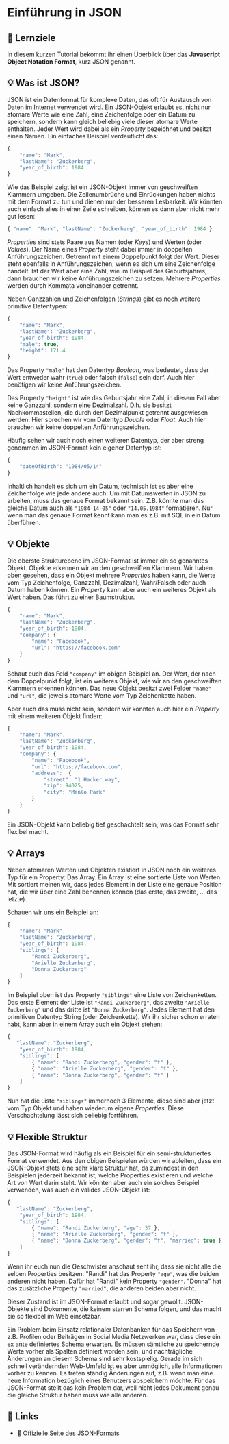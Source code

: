 # Einführung in JSON

## 🎯 Lernziele

In diesem kurzen Tutorial bekommt ihr einen Überblick über das **Javascript Object Notation Format**, kurz JSON genannt.

## 💡 Was ist JSON?

JSON ist ein Datenformat für komplexe Daten, das oft für Austausch von Daten im Internet verwendet wird. Ein JSON-Objekt erlaubt es, nicht nur atomare Werte wie eine Zahl, eine Zeichenfolge oder ein Datum zu speichern, sondern kann gleich beliebig viele dieser atomare Werte enthalten. Jeder Wert wird dabei als ein _Property_ bezeichnet und besitzt einen Namen. Ein einfaches Beispiel verdeutlicht das:

```javascript
{
    "name": "Mark",
    "lastName": "Zuckerberg",
    "year_of_birth": 1984 
}
```

Wie das Beispiel zeigt ist ein JSON-Objekt immer von geschweiften Klammern umgeben. Die Zeilenumbrüche und Einrückungen haben nichts mit dem Format zu tun und dienen nur der besseren Lesbarkeit. Wir könnten auch einfach alles in einer Zeile schreiben, können es dann aber nicht mehr gut lesen:

```javascript
{ "name": "Mark", "lastName": "Zuckerberg", "year_of_birth": 1984 }
```

_Properties_ sind stets Paare aus Namen \(oder _Keys_\) und Werten \(oder _Values_\). Der Name eines _Property_ steht dabei immer in doppelten Anführungszeichen. Getrennt mit einem Doppelpunkt folgt der Wert. Dieser steht ebenfalls in Anführungszeichen, wenn es sich um eine Zeichenfolge handelt. Ist der Wert aber eine Zahl, wie im Beispiel des Geburtsjahres, dann brauchen wir keine Anführungszeichen zu setzen. Mehrere _Properties_ werden durch Kommata voneinander getrennt.

Neben Ganzzahlen und Zeichenfolgen \(_Strings_\) gibt es noch weitere primitive Datentypen:

```javascript
{
    "name": "Mark",
    "lastName": "Zuckerberg",
    "year_of_birth": 1984,
    "male": true,
    "height": 171.4
}
```

Das Property `"male"` hat den Datentyp _Boolean_, was bedeutet, dass der Wert entweder wahr \(`true`\) oder falsch \(`false`\) sein darf. Auch hier benötigen wir keine Anführungszeichen.

Das Property `"height"` ist wie das Geburtsjahr eine Zahl, in diesem Fall aber keine Ganzzahl, sondern eine Dezimalzahl. D.h. sie besitzt Nachkommastellen, die durch den Dezimalpunkt getrennt ausgewiesen werden. Hier sprechen wir vom Datentyp _Double_ oder _Float_. Auch hier brauchen wir keine doppelten Anführungszeichen.

Häufig sehen wir auch noch einen weiteren Datentyp, der aber streng genommen im JSON-Format kein eigener Datentyp ist:

```javascript
{
    "dateOfBirth": "1984/05/14"
}
```

Inhaltlich handelt es sich um ein Datum, technisch ist es aber eine Zeichenfolge wie jede andere auch. Um mit Datumswerten in JSON zu arbeiten, muss das genaue Format bekannt sein. Z.B. könnte man das gleiche Datum auch als `"1984-14-05"` oder `"14.05.1984"` formatieren. Nur wenn man das genaue Format kennt kann man es z.B. mit SQL in ein Datum überführen.

## 💡 Objekte

Die oberste Strukturebene im JSON-Format ist immer ein so genanntes Objekt. Objekte erkennen wir an den geschweiften Klammern. Wir haben oben gesehen, dass ein Objekt mehrere _Properties_ haben kann, die Werte vom Typ Zeichenfolge, Ganzzahl, Dezimalzahl, Wahr/Falsch oder auch Datum haben können. Ein _Property_ kann aber auch ein weiteres Objekt als Wert haben. Das führt zu einer Baumstruktur.

```javascript
{
    "name": "Mark",
    "lastName": "Zuckerberg",
    "year_of_birth": 1984,
    "company": {
        "name": "Facebook",
        "url": "https://facebook.com"
    }
}
```

Schaut euch das Feld `"company"` im obigen Beispiel an. Der Wert, der nach dem Doppelpunkt folgt, ist ein weiteres Objekt, wie wir an den geschweiften Klammern erkennen können. Das neue Objekt besitzt zwei Felder `"name"` und `"url"`, die jeweils atomare Werte vom Typ Zeichenkette haben. 

Aber auch das muss nicht sein, sondern wir könnten auch hier ein _Property_ mit einem weiteren Objekt finden:

```javascript
{
    "name": "Mark",
    "lastName": "Zuckerberg",
    "year_of_birth": 1984,
    "company": {
        "name": "Facebook",
        "url": "https://facebook.com",
        "address":  {
            "street": "1 Hacker way",
            "zip": 94025,
            "city": "Menlo Park"
        }
    }
}
```

Ein JSON-Objekt kann beliebig tief geschachtelt sein, was das Format sehr flexibel macht.

## 💡 Arrays

Neben atomaren Werten und Objekten existiert in JSON noch ein weiteres Typ für ein Property: Das Array. Ein Array ist eine sortierte Liste von Werten. Mit sortiert meinen wir, dass jedes Element in der Liste eine genaue Position hat, die wir über eine Zahl benennen können \(das erste, das zweite, ... das letzte\). 

Schauen wir uns ein Beispiel an:

```javascript
{
    "name": "Mark",
    "lastName": "Zuckerberg",
    "year_of_birth": 1984,
    "siblings": [
        "Randi Zuckerberg",
        "Arielle Zuckerberg",
        "Donna Zuckerberg"
    ]
}
```

Im Beispiel oben ist das Property `"siblings"` eine Liste von Zeichenketten. Das erste Element der Liste ist `"Randi Zuckerberg"`, das zweite `"Arielle Zuckerberg"` und das dritte ist `"Donna Zuckerberg"`. Jedes Element hat den primitiven Datentyp String \(oder Zeichenkette\). Wir ihr sicher schon erraten habt, kann aber in einem Array auch ein Objekt stehen:

```javascript
{
   "lastName": "Zuckerberg",
    "year_of_birth": 1984,
    "siblings": [
        { "name": "Randi Zuckerberg", "gender": "f" }, 
        { "name": "Arielle Zuckerberg", "gender": "f" },
        { "name": "Donna Zuckerberg", "gender": "f" }
    ]
}
```

Nun hat die Liste `"siblings"` immernoch 3 Elemente, diese sind aber jetzt vom Typ Objekt und haben wiederum eigene _Properties_. Diese Verschachtelung lässt sich beliebig fortführen.

## 💡 Flexible Struktur

Das JSON-Format wird häufig als ein Beispiel für ein semi-strukturiertes Format verwendet. Aus den obigen Beispielen würden wir ableiten, dass ein JSON-Objekt stets eine sehr klare Struktur hat, da zumindest in den Beispielen jederzeit bekannt ist, welche Properties existieren und welche Art von Wert darin steht. Wir könnten aber auch ein solches Beispiel verwenden, was auch ein valides JSON-Objekt ist:

```javascript
{
   "lastName": "Zuckerberg",
    "year_of_birth": 1984,
    "siblings": [
        { "name": "Randi Zuckerberg", "age": 37 }, 
        { "name": "Arielle Zuckerberg", "gender": "f" },
        { "name": "Donna Zuckerberg", "gender": "f", "married": true }
    ]
}
```

Wenn ihr euch nun die Geschwister anschaut seht ihr, dass sie nicht alle die selben Properties besitzen. "Randi" hat das Property `"age"`, was die beiden anderen nicht haben. Dafür hat "Randi" kein Property `"gender"`. "Donna" hat das zusätzliche Property `"married"`, die anderen beiden aber nicht.

Dieser Zustand ist im JSON-Format erlaubt und sogar gewollt. JSON-Objekte sind Dokumente, die keinem starren Schema folgen, und das macht sie so flexibel im Web einsetzbar. 

Ein Problem beim Einsatz relationaler Datenbanken für das Speichern von z.B. Profilen oder Beiträgen in Social Media Netzwerken war, dass diese ein ex ante definiertes Schema erwarten. Es müssen sämtliche zu speichernde Werte vorher als Spalten definiert worden sein, und nachträgliche Änderungen an diesem Schema sind sehr kostspielig. Gerade im sich schnell verändernden Web-Umfeld ist es aber unmöglich, alle Informationen vorher zu kennen. Es treten ständig Änderungen auf, z.B. wenn man eine neue Information bezüglich eines Benutzers abspeichern möchte. Für das JSON-Format stellt das kein Problem dar, weil nicht jedes Dokument genau die gleiche Struktur haben muss wie alle anderen.

## 🔗 Links

* 🔗 [Offizielle Seite des JSON-Formats](https://www.json.org/)

